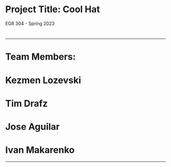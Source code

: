 # Project Title: Cool Hat
EGR 304 - Spring 2023
#
---
# Team Members:
# Kezmen Lozevski
# Tim Drafz
# Jose Aguilar
# Ivan Makarenko
---
